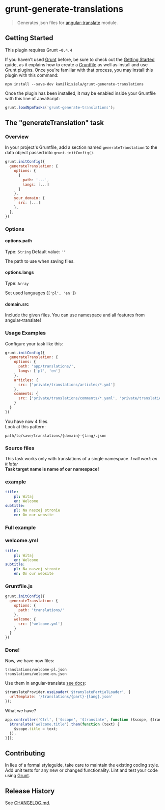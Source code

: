 # grunt-generate-translations

> Generates json files for [angular-translate](https://github.com/angular-translate/angular-translate) module.

## Getting Started
This plugin requires Grunt `~0.4.4`

If you haven't used [Grunt](http://gruntjs.com/) before, be sure to check out the [Getting Started](http://gruntjs.com/getting-started) guide, as it explains how to create a [Gruntfile](http://gruntjs.com/sample-gruntfile) as well as install and use Grunt plugins. Once you're familiar with that process, you may install this plugin with this command:

```shell
npm install --save-dev kamilkisiela/grunt-generate-translations
```

Once the plugin has been installed, it may be enabled inside your Gruntfile with this line of JavaScript:

```js
grunt.loadNpmTasks('grunt-generate-translations');
```

## The "generateTranslation" task

### Overview
In your project's Gruntfile, add a section named `generateTranslation` to the data object passed into `grunt.initConfig()`.

```js
grunt.initConfig({
  generateTranslation: {
    options: {
      {
        path: '...',
        langs: [...]
      }
    },
    your_domain: {
      src: [...]
    },
  },
})
```

### Options

#### options.path
Type: `String`
Default value: `''`

The path to use when saving files.
 
#### options.langs
Type: `Array`

Set used languages (`['pl', 'en']`)

#### domain.src
Include the given files. You can use namespace and all features from angular-translate!

### Usage Examples
Configure your task like this:

```js
grunt.initConfig({
  generateTranslation: {
    options: {
      path: 'app/translations/',
      langs: ['pl', 'en']
    },
    articles: {
      src: ['private/translations/articles/*.yml']
    },
    comments: {
      src: ['private/translations/comments/*.yaml', 'private/translations/basic/comments.yml']
    }
  }
})
```

You have now 4 files.  
Look at this pattern:  

```
path/to/save/translations/{domain}-{lang}.json
```

### Source files
This task works only with translations of a single namespace. _I will work on it later_  
__Task target name is name of our namespace!__  

### example
```yaml
title:
    pl: Witaj
    en: Welcome
subtitle:
    pl: Na naszej stronie
    en: On our website
```


### Full example
### welcome.yml
```yaml
title:
    pl: Witaj
    en: Welcome
subtitle:
    pl: Na naszej stronie
    en: On our website
```
### Gruntfile.js
```js
grunt.initConfig({
  generateTranslation: {
    options: {
      path: 'translations/'
    },
    welcome: {
      src: ['welcome.yml']
    }
  }
})
```
### Done!
Now, we have now files:
```
translations/welcome-pl.json
translations/welcome-en.json
```
Use them in angular-translate [see docs](http://angular-translate.github.io/docs/#/guide/12_asynchronous-loading):
```javascript
$translateProvider.useLoader('$translatePartialLoader', {
  urlTemplate: '/translations/{part}-{lang}.json'
});
```
What we have?
```javascript
app.controller('Ctrl', ['$scope', '$translate', function ($scope, $translate) {
  $translate('welcome.title').then(function (text) {
    $scope.title = text;
  });
}]);
```

## Contributing
In lieu of a formal styleguide, take care to maintain the existing coding style. Add unit tests for any new or changed functionality. Lint and test your code using [Grunt](http://gruntjs.com/).

## Release History
See [CHANGELOG.md](CHANGELOG.md).
